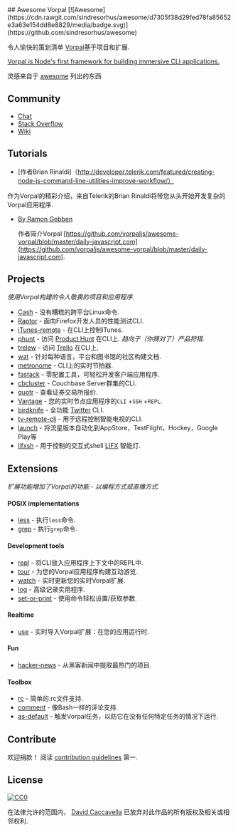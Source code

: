 <div class="github-widget" data-repo="vorpaljs/awesome-vorpal"></div>
<script async src="https://pagead2.googlesyndication.com/pagead/js/adsbygoogle.js"></script><ins class="adsbygoogle" style="display:block" data-ad-client="ca-pub-6890694312814945" data-ad-slot="5473692530" data-ad-format="auto"  data-full-width-responsive="true"></ins>
## Awesome Vorpal [![Awesome](https://cdn.rawgit.com/sindresorhus/awesome/d7305f38d29fed78fa85652e3a63e154dd8e8829/media/badge.svg)](https://github.com/sindresorhus/awesome)

令人愉快的策划清单 [Vorpal](https://github.com/dthree/vorpal)基于项目和扩展.

[Vorpal is Node's first framework for building immersive CLI applications.](https://github.com/dthree/vorpal)

灵感来自于 [awesome](https://github.com/sindresorhus/awesome) 列出的东西.



## Community

- [Chat](https://gitter.im/dthree/vorpal)
- [Stack Overflow](http://stackoverflow.com/questions/tagged/vorpal.js)
- [Wiki](https://github.com/dthree/vorpal/wiki)

## Tutorials

-  [作者Brian Rinaldi]（http://developer.telerik.com/featured/creating-node-js-command-line-utilities-improve-workflow/）

  作为Vorpal的精彩介绍，来自Telerik的Brian Rinaldi将带您从头开始开发复杂的Vorpal应用程序.

- [By Ramon Gebben](http://daily-javascript.com/articles/vorpal/)

  作者简介Vorpal [https://github.com/vorpaljs/awesome-vorpal/blob/master/daily-javascript.com](https://github.com/vorpaljs/awesome-vorpal/blob/master/daily-javascript.com).

## Projects

*使用Vorpal构建的令人敬畏的项目和应用程序.*

- [Cash](https://github.com/dthree/cash) - 没有糟糕的跨平台Linux命令.
- [Raptor](https://developer.mozilla.org/en-US/Firefox_OS/Automated_testing/Raptor) - 面向Firefox开发人员的性能测试CLI.
- [iTunes-remote](https://github.com/mischah/itunes-remote/) - 在CLI上控制iTunes.
- [phunt](https://github.com/Kristories/phunt) - 访问 [Product Hunt](https://www.producthunt.com/)  在CLI上.  *趋向于（你猜对了）产品狩猎.*
- [trelew](https://github.com/websitesfortrello/trelew) - 访问 [Trello](https://trello.com/) 在CLI上.
- [wat](https://github.com/dthree/wat) - 针对每种语言，平台和图书馆的社区构建文档.
- [metronome](https://github.com/AljoschaMeyer/metronome-cli) -  CLI上的实时节拍器.
- [fastack](https://github.com/fastack/cli) - 零配置工具，可轻松开发客户端应用程序.
- [cbcluster](https://www.npmjs.com/package/cbcluster) -  Couchbase Server群集的CLI.
- [quotr](https://github.com/andrerpena/quotr) - 查看证券交易所报价.
- [Vantage](https://github.com/dthree/vantage) - 您的实时节点应用程序的`CLI` +`SSH` +`REPL`.
- [birdknife](https://github.com/vanita5/birdknife) - 全功能 [Twitter](https://twitter.com/) CLI.
- [tv-remote-cli](https://github.com/Glavin001/tv-remote-cli) - 用于远程控制智能电视的CLI.
- [launch](https://github.com/NewSpring/meteor-launch) - 将流星版本自动化到AppStore，TestFlight，Hockey，Google Play等
- [lifxsh](https://github.com/ristomatti/lifxsh) - 用于控制的交互式shell [LIFX](http://www.lifx.com) 智能灯.

## Extensions

*扩展功能增加了Vorpal的功能 - 以编程方式或直播方式.*

#### POSIX implementations

- [less](https://github.com/vorpaljs/vorpal-less) - 执行`less`命令.
- [grep](https://github.com/vorpaljs/vorpal-grep) - 执行`grep`命令.

#### Development tools

- [repl](https://github.com/vorpaljs/vorpal-repl) - 将CLI放入应用程序上下文中的REPL中.
- [tour](https://github.com/vorpaljs/vorpal-tour) - 为您的Vorpal应用程序构建互动游览.
- [watch](https://github.com/vantagejs/vantage-watch) - 实时更新您的实时Vorpal扩展.
- [log](https://github.com/AljoschaMeyer/vorpal-log) - 高级记录实用程序.
- [set-or-print](https://github.com/AljoschaMeyer/vorpal-setorprint) - 使用命令轻松设置/获取参数.

#### Realtime

- [use](https://github.com/vorpaljs/vorpal-use) - 实时导入Vorpal扩展：在您的应用运行时.

#### Fun

- [hacker-news](https://github.com/vorpaljs/vorpal-hacker-news) - 从黑客新闻中提取最热门的项目.

#### Toolbox
- [rc](https://github.com/subk/vorpal-rc) - 简单的.rc文件支持.
- [comment](https://github.com/subk/vorpal-comment) - 像Bash一样的评论支持.
- [as-default](https://github.com/ialpert/vorpal-as-default) - 触发Vorpal任务，以防它在没有任何特定任务的情况下运行.

## Contribute

 欢迎捐款！  阅读 [contribution guidelines](https://github.com/vorpaljs/awesome-vorpal/blob/master/contributing.md) 第一.

## License

[![CC0](http://i.creativecommons.org/p/zero/1.0/88x31.png)](http://creativecommons.org/publicdomain/zero/1.0/)

在法律允许的范围内， [David Caccavella](https://github.com/dthree) 已放弃对此作品的所有版权及相关或相邻权利.

